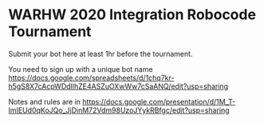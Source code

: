 # WARHW 2020 Integration Robocode Tournament

Submit your bot here at least 1hr before the tournament.

You need to sign up with a unique bot name https://docs.google.com/spreadsheets/d/1chq7kr-h5gS8X7cAcpWDdlIhZE4ASZuOXwWw7cSaANQ/edit?usp=sharing

Notes and rules are in https://docs.google.com/presentation/d/1M_T-ImIEUd0qKoJQo_JjDinM72Vdm98UzoJYykRBfgc/edit?usp=sharing

